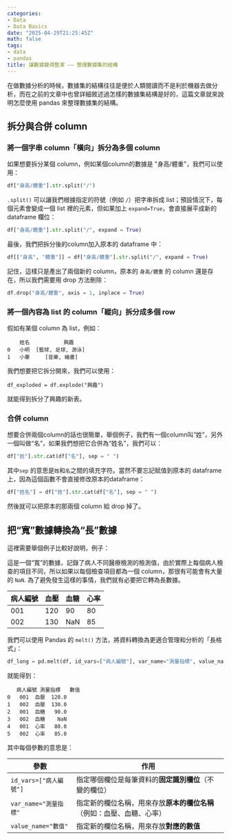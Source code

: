 ```yaml
---
categories:
- Data
- Data Basics
date: "2025-04-29T21:25:45Z"
math: false
tags:
- data
- pandas
title: 讓數據變得整潔 —— 整理數據集的結構
---
```


在做數據分析的時候，數據集的結構往往是便於人類閱讀而不是利於機器去做分析，而在之前的文章中也曾詳細敘述過怎樣的數據集結構是好的，這篇文章就來說明怎麼使用 pandas 來整理數據集的結構。



## 拆分與合併 column

### 將一個字串 column「橫向」拆分為多個 column

如果想要拆分某個 column，例如某個column的數據是 "身高/體重"，我們可以使用：

```python
df["身高/體重"].str.split("/")
```

`.split()` 可以讓我們根據指定的符號（例如 `/`）把字串拆成 list；預設情況下，每個元素會變成一個 list 裡的元素，但如果加上 `expand=True`，會直接展平成新的 dataframe 欄位：

```python
df["身高/體重"].str.split("/", expand = True)
```

最後，我們把拆分後的column加入原本的 dataframe 中：

```python
df[["身高", "體重"]] = df["身高/體重"].str.split("/", expand = True)
```

記住，這樣只是產出了兩個新的 column，原本的 `身高/體重` 的 column 還是存在，所以我們需要用 drop 方法刪除：

```python
df.drop("身高/體重", axis = 1, inplace = True)
```



### 將一個內容為 list 的 column「縱向」拆分成多個 row

假如有某個 column 為 list，例如：

```
    姓名           興趣
0   小明  [籃球, 足球, 游泳]
1   小華     [音樂, 繪畫]
```

我們想要把它拆分開來，我們可以使用：

```
df_exploded = df.explode("興趣")
```

就能得到拆分了興趣的新表。





### 合併 column

想要合併兩個column的話也很簡單，舉個例子，我們有一個column叫“姓”，另外一個叫做“名”，如果我們想把它合併為“姓名”，我們可以：

```python
df["姓"].str.cat(df["名"], sep = " ")
```

其中`sep` 的意思是`姓`和`名`之間的填充字符。當然不要忘記賦值到原本的 dataframe 上，因為這個函數不會直接修改原本的dataframe：

```python
df["姓名"] = df["姓"].str.cat(df["名"], sep = " ")
```

然後就可以把原本的那兩個 column 給 drop 掉了。



## 把“寬”數據轉換為“長”數據

這裡需要舉個例子比較好說明，例子：

這是一個“寬”的數據，記錄了病人不同醫療檢測的檢測值，由於實際上每個病人檢查的項目不同，所以如果以每個檢查項目都為一個 column，那很有可能會有大量的 `NaN`. 為了避免發生這樣的事情，我們就有必要把它轉為長數據。

| 病人編號 | 血壓 | 血糖 | 心率 |
| :------- | :--- | :--- | :--- |
| 001      | 120  | 90   | 80   |
| 002      | 130  | NaN  | 85   |

我們可以使用 Pandas 的 `melt()` 方法，將資料轉換為更適合管理和分析的「長格式」：

```python
df_long = pd.melt(df, id_vars=["病人編號"], var_name="測量指標", value_name="數值")
```

就能得到：

```
   病人編號 測量指標   數值
0   001  血壓  120.0
1   002  血壓  130.0
2   001  血糖   90.0
3   002  血糖    NaN
4   001  心率   80.0
5   002  心率   85.0
```

其中每個參數的意思是：

| 參數                   | 作用                                                                   |
| ---------------------- | ---------------------------------------------------------------------- |
| `id_vars=["病人編號"]` | 指定哪個欄位是每筆資料的**固定識別欄位**（不變的欄位）                 |
| `var_name="測量指標"`  | 指定新的欄位名稱，用來存放**原本的欄位名稱**（例如：血壓、血糖、心率） |
| `value_name="數值"`    | 指定新的欄位名稱，用來存放**對應的數值**                               |

